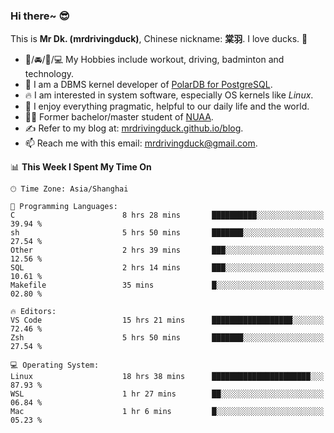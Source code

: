 ### Hi there~ 😎

This is **Mr Dk. (mrdrivingduck)**, Chinese nickname: **棠羽**. I love ducks. 🦆

- 💪/🚘/🏸/💻 My Hobbies include workout, driving, badminton and technology.
- 🍊 I am a DBMS kernel developer of [PolarDB for PostgreSQL](https://github.com/ApsaraDB/PolarDB-for-PostgreSQL).
- 🔥 I am interested in system software, especially OS kernels like *Linux*.
- 🔧 I enjoy everything pragmatic, helpful to our daily life and the world.
- 👨‍🎓 Former bachelor/master student of [NUAA](https://en.wikipedia.org/wiki/Nanjing_University_of_Aeronautics_and_Astronautics).
- ✍ Refer to my blog at: [mrdrivingduck.github.io/blog](https://mrdrivingduck.github.io/blog/).
- 📫 Reach me with this email: [mrdrivingduck@gmail.com](mailto:mrdrivingduck@gmail.com).

<!--START_SECTION:waka-->
📊 **This Week I Spent My Time On** 

```text
🕑︎ Time Zone: Asia/Shanghai

💬 Programming Languages: 
C                        8 hrs 28 mins       ██████████░░░░░░░░░░░░░░░   39.94 % 
sh                       5 hrs 50 mins       ███████░░░░░░░░░░░░░░░░░░   27.54 % 
Other                    2 hrs 39 mins       ███░░░░░░░░░░░░░░░░░░░░░░   12.56 % 
SQL                      2 hrs 14 mins       ███░░░░░░░░░░░░░░░░░░░░░░   10.61 % 
Makefile                 35 mins             █░░░░░░░░░░░░░░░░░░░░░░░░   02.80 % 

🔥 Editors: 
VS Code                  15 hrs 21 mins      ██████████████████░░░░░░░   72.46 % 
Zsh                      5 hrs 50 mins       ███████░░░░░░░░░░░░░░░░░░   27.54 % 

💻 Operating System: 
Linux                    18 hrs 38 mins      ██████████████████████░░░   87.93 % 
WSL                      1 hr 27 mins        ██░░░░░░░░░░░░░░░░░░░░░░░   06.84 % 
Mac                      1 hr 6 mins         █░░░░░░░░░░░░░░░░░░░░░░░░   05.23 % 
```


<!--END_SECTION:waka-->

<!-- ![Mr Dk.'s GitHub Stats](https://github-readme-stats.vercel.app/api?username=mrdrivingduck&count_private&show_icons=true&theme=buefy) -->

<!-- ![Most Used Languages](https://github-readme-stats.vercel.app/api/top-langs/?username=mrdrivingduck&exclude_repo=mips32-CPU,snort-tcp-socket&theme=buefy&layout=compact&langs_count=10) -->


<!--
**mrdrivingduck/mrdrivingduck** is a ✨ _special_ ✨ repository because its `README.md` (this file) appears on your GitHub profile.

Here are some ideas to get you started:

- 🔭 I’m currently working on ...
- 🌱 I’m currently learning ...
- 👯 I’m looking to collaborate on ...
- 🤔 I’m looking for help with ...
- 💬 Ask me about ...
- 📫 How to reach me: ...
- 😄 Pronouns: ...
- ⚡ Fun fact: ...
-->
